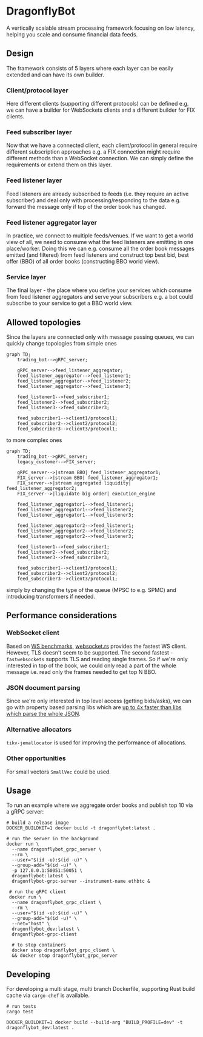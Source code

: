 # DragonflyBot
A vertically scalable stream processing framework focusing on low latency, helping you scale
and consume financial data feeds.

## Design
The framework consists of 5 layers where each layer can be easily extended and can have its own
builder.

### Client/protocol layer
Here different clients (supporting different protocols) can be defined e.g. we can have a 
builder for WebSockets clients and a different builder for FIX clients.

### Feed subscriber layer
Now that we have a connected client, each client/protocol in general require different subscription
approaches e.g. a FIX connection might require different methods than a WebSocket connection. We
can simply define the requirements or extend them on this layer. 

### Feed listener layer
Feed listeners are already subscribed to feeds (i.e. they require an active subscriber) and 
deal only with processing/responding to the data e.g. forward the message only if top of the order
book has changed.

### Feed listener aggregator layer
In practice, we connect to multiple feeds/venues. If we want to get a world view of all, we need to 
consume what the feed listeners are emitting in one place/worker. Doing this we can e.g. consume
all the order book messages emitted (and filtered) from feed listeners and construct top best bid,
best offer (BBO) of all order books (constructing BBO world view).

### Service layer
The final layer - the place where you define your services which consume from feed listener 
aggregators and serve your subscribers e.g. a bot could subscribe to your service to get a BBO
world view.

## Allowed topologies
Since the layers are connected only with message passing queues, we can quickly change topologies
from simple ones
```mermaid
graph TD;
    trading_bot-->gRPC_server;
    
    gRPC_server-->feed_listener_aggregator;
    feed_listener_aggregator-->feed_listener1;
    feed_listener_aggregator-->feed_listener2;
    feed_listener_aggregator-->feed_listener3;

    feed_listener1-->feed_subscriber1;
    feed_listener2-->feed_subscriber2;
    feed_listener3-->feed_subscriber3;

    feed_subscriber1-->client1/protocol1;
    feed_subscriber2-->client2/protocol2;
    feed_subscriber3-->client3/protocol1;
```
to more complex ones
```mermaid
graph TD;
    trading_bot-->gRPC_server;
    legacy_customer-->FIX_server;
    
    gRPC_server-->|stream BBO| feed_listener_aggregator1;
    FIX_server-->|stream BBO| feed_listener_aggregator1;
    FIX_server-->|stream aggregated liquidity| feed_listener_aggregator2;
    FIX_server-->|liquidate big order| execution_engine

    feed_listener_aggregator1-->feed_listener1;
    feed_listener_aggregator1-->feed_listener2;
    feed_listener_aggregator1-->feed_listener3;

    feed_listener_aggregator2-->feed_listener1;
    feed_listener_aggregator2-->feed_listener2;
    feed_listener_aggregator2-->feed_listener3;

    feed_listener1-->feed_subscriber1;
    feed_listener2-->feed_subscriber2;
    feed_listener3-->feed_subscriber3;

    feed_subscriber1-->client1/protocol1;
    feed_subscriber2-->client2/protocol2;
    feed_subscriber3-->client3/protocol1;
```
simply by changing the type of the queue (MPSC to e.g. SPMC) and introducing transformers if needed.

## Performance considerations
### WebSocket client
Based on [WS benchmarks](https://github.com/nurmohammed840/web-socket-benchmark),
[websocket.rs](https://github.com/nurmohammed840/websocket.rs) provides the fastest WS client. However, 
TLS doesn't seem to be supported. The second fastest - `fastwebsockets` supports TLS and reading
single frames. So if we're only interested in top of the book, we could only read a part of the whole
message i.e. read only the frames needed to get top N BBO. 

### JSON document parsing
Since we're only interested in top level access (getting bids/asks), we can go with property based 
parsing libs which are [up to 4x faster than libs which parse the whole JSON](https://github.com/AnnikaCodes/rust-json-parsing-benchmarks).

### Alternative allocators
`tikv-jemallocator` is used for improving the performance of allocations.

### Other opportunities
For small vectors `SmallVec` could be used.


## Usage
To run an example where we aggregate order books and publish top 10 via a gRPC server:
```shell
# build a release image
DOCKER_BUILDKIT=1 docker build -t dragonflybot:latest .

# run the server in the background
docker run \
  --name dragonflybot_grpc_server \
  --rm \
  --user="$(id -u):$(id -u)" \
  --group-add="$(id -u)" \
  -p 127.0.0.1:50051:50051 \
  dragonflybot:latest \
  dragonflybot-grpc-server --instrument-name ethbtc &
 
 # run the gRPC client
 docker run \
  --name dragonflybot_grpc_client \
  --rm \
  --user="$(id -u):$(id -u)" \
  --group-add="$(id -u)" \
  --net="host" \
  dragonflybot_dev:latest \
  dragonflybot-grpc-client
  
  # to stop containers
  docker stop dragonflybot_grpc_client \
  && docker stop dragonflybot_grpc_server
```

## Developing
For developing a multi stage, multi branch Dockerfile, supporting Rust build cache via `cargo-chef` is available.
```shell
# run tests
cargo test

DOCKER_BUILDKIT=1 docker build --build-arg "BUILD_PROFILE=dev" -t dragonflybot_dev:latest .
```